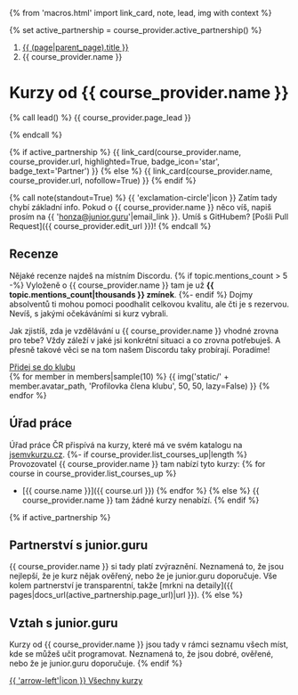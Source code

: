 {% from 'macros.html' import link_card, note, lead, img with context %}

{% set active_partnership = course_provider.active_partnership() %}

<nav aria-label="breadcrumb">
  <ol class="breadcrumb">
    <li class="breadcrumb-item">
      <a href="{{ (page|parent_page).url|url }}">
        {{ (page|parent_page).title }}
      </a>
    </li>
    <li class="breadcrumb-item active" aria-current="page">
      {{ course_provider.name }}
    </li>
  </ol>
</nav>

# Kurzy od {{ course_provider.name }}

{% call lead() %}
  {{ course_provider.page_lead }}
  <!-- TODO Tady je aspoň základní info, které ti pomůže s rozhodováním. -->
{% endcall %}

{% if active_partnership %}
  {{ link_card(course_provider.name, course_provider.url, highlighted=True,
               badge_icon='star', badge_text='Partner') }}
{% else %}
  {{ link_card(course_provider.name, course_provider.url, nofollow=True) }}
{% endif %}

{% call note(standout=True) %}
  {{ 'exclamation-circle'|icon }}
  Zatím tady chybí základní info.
  Pokud o {{ course_provider.name }} něco víš, napiš prosím na {{ 'honza@junior.guru'|email_link }}.
  Umíš s GitHubem?
  [Pošli Pull Request]({{ course_provider.edit_url }})!
{% endcall %}

## Recenze

Nějaké recenze najdeš na místním Discordu.
{% if topic.mentions_count > 5 -%}
  Vyloženě o {{ course_provider.name }} tam je už **{{ topic.mentions_count|thousands }} zmínek**.
{%- endif %}
Dojmy absolventů ti mohou pomoci poodhalit celkovou kvalitu, ale čti je s rezervou.
Nevíš, s jakými očekáváními si kurz vybrali.

Jak zjistíš, zda je vzdělávání u {{ course_provider.name }} vhodné zrovna pro tebe?
Vždy záleží v jaké jsi konkrétní situaci a co zrovna potřebuješ.
A přesně takové věci se na tom našem Discordu taky probírají.
Poradíme!

<div class="mt-4">
  <a class="btn btn-lg btn-primary mb-4" href="{{ pages|docs_url('club.md')|url }}">
    Přidej se do klubu
  </a>
  <div>
    <span class="members mb-0">
    {% for member in members|sample(10) %}
      {{ img('static/' + member.avatar_path, 'Profilovka člena klubu', 50, 50, lazy=False) }}
    {% endfor %}
    </span>
  </div>
</div>

## Úřad práce

Úřad práce ČR přispívá na kurzy, které má ve svém katalogu na [jsemvkurzu.cz](http://www.jsemvkurzu.cz).
{%- if course_provider.list_courses_up|length %}
Provozovatel {{ course_provider.name }} tam nabízí tyto kurzy:
{% for course in course_provider.list_courses_up %}
- [{{ course.name }}]({{ course.url }})
{% endfor %}
{% else %}
{{ course_provider.name }} tam žádné kurzy nenabízí.
{% endif %}

{% if active_partnership %}
## Partnerství s junior.guru

{{ course_provider.name }} si tady platí zvýraznění.
Neznamená to, že jsou nejlepší, že je kurz nějak ověřený, nebo že je junior.guru doporučuje.
Vše kolem partnerství je transparentní, takže [mrkni na detaily]({{ pages|docs_url(active_partnership.page_url)|url }}).
{% else %}
## Vztah s junior.guru

Kurzy od {{ course_provider.name }} jsou tady v rámci seznamu všech míst, kde se můžeš učit programovat.
Neznamená to, že jsou dobré, ověřené, nebo že je junior.guru doporučuje.
{% endif %}

<div class="pagination">
  <div class="pagination-control">
    <a href="{{ (page|parent_page).url|url }}" class="pagination-button">
      {{ 'arrow-left'|icon }}
      Všechny kurzy
    </a>
  </div>
</div>
